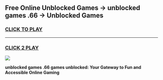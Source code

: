 
## Free Online Unblocked Games → unblocked games .66 → Unblocked Games
<h3>
<a href="https://premium.freeplayer.one?title=unblocked_games_.66&ref=21F">CLICK TO PLAY</a></h3>
<hr>

<h3>
<a href="https://premium.freeplayer.one?title=unblocked_games_.66&ref=21F">CLICK 2 PLAY</a>
  
</h3>

<a href="https://premium.freeplayer.one?title=unblocked_games_.66&ref=21F/"><img src="https://clearcache.store/games.png"></a>


**unblocked games .66 games unblocked: Your Gateway to Fun and Accessible Online Gaming**
